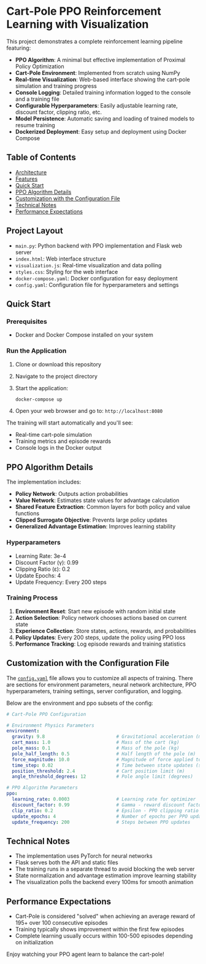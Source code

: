 # Cart-Pole PPO Reinforcement Learning with Visualization

This project demonstrates a complete reinforcement learning pipeline featuring:

- **PPO Algorithm**: A minimal but effective implementation of Proximal Policy Optimization
- **Cart-Pole Environment**: Implemented from scratch using NumPy
- **Real-time Visualization**: Web-based interface showing the cart-pole simulation and training progress
- **Console Logging**: Detailed training information logged to the console and a training file
- **Configurable Hyperparameters**: Easily adjustable learning rate, discount factor, clipping ratio, etc.
- **Model Persistence**: Automatic saving and loading of trained models to resume training
- **Dockerized Deployment**: Easy setup and deployment using Docker Compose

## Table of Contents
- [Architecture](#architecture)
- [Features](#features)
- [Quick Start](#quick-start)
- [PPO Algorithm Details](#ppo-algorithm-details)
- [Customization with the Configuration File](#customization-with-the-configuration-file)
- [Technical Notes](#technical-notes)
- [Performance Expectations](#performance-expectations)

## Project Layout

- `main.py`: Python backend with PPO implementation and Flask web server
- `index.html`: Web interface structure
- `visualization.js`: Real-time visualization and data polling
- `styles.css`: Styling for the web interface
- `docker-compose.yaml`: Docker configuration for easy deployment
- `config.yaml`: Configuration file for hyperparameters and settings

## Quick Start

### Prerequisites
- Docker and Docker Compose installed on your system

### Run the Application
1. Clone or download this repository
2. Navigate to the project directory
3. Start the application:
   ```bash
   docker-compose up
   ```

4. Open your web browser and go to: `http://localhost:8080`

The training will start automatically and you'll see:
- Real-time cart-pole simulation
- Training metrics and episode rewards
- Console logs in the Docker output

## PPO Algorithm Details

The implementation includes:
- **Policy Network**: Outputs action probabilities
- **Value Network**: Estimates state values for advantage calculation
- **Shared Feature Extraction**: Common layers for both policy and value functions
- **Clipped Surrogate Objective**: Prevents large policy updates
- **Generalized Advantage Estimation**: Improves learning stability

### Hyperparameters
- Learning Rate: 3e-4
- Discount Factor (γ): 0.99
- Clipping Ratio (ε): 0.2
- Update Epochs: 4
- Update Frequency: Every 200 steps

### Training Process

1. **Environment Reset**: Start new episode with random initial state
2. **Action Selection**: Policy network chooses actions based on current state
3. **Experience Collection**: Store states, actions, rewards, and probabilities
4. **Policy Updates**: Every 200 steps, update the policy using PPO loss
5. **Performance Tracking**: Log episode rewards and training statistics

## Customization with the Configuration File
The [`config.yaml`](config.yaml) file allows you to customize all aspects of training. There are sections for environment parameters, neural network architecture, PPO hyperparameters, training settings, server configuration, and logging.

Below are the environment and ppo subsets of the config:

```yaml
# Cart-Pole PPO Configuration

# Environment Physics Parameters
environment:
  gravity: 9.8                          # Gravitational acceleration (m/s^2)
  cart_mass: 1.0                        # Mass of the cart (kg)
  pole_mass: 0.1                        # Mass of the pole (kg)
  pole_half_length: 0.5                 # Half length of the pole (m)
  force_magnitude: 10.0                 # Magnitude of force applied to cart (N)
  time_step: 0.02                       # Time between state updates (seconds)
  position_threshold: 2.4               # Cart position limit (m)
  angle_threshold_degrees: 12           # Pole angle limit (degrees)

# PPO Algorithm Parameters
ppo:
  learning_rate: 0.0003                 # Learning rate for optimizer
  discount_factor: 0.99                 # Gamma - reward discount factor
  clip_ratio: 0.2                       # Epsilon - PPO clipping ratio
  update_epochs: 4                      # Number of epochs per PPO update
  update_frequency: 200                 # Steps between PPO updates
```

## Technical Notes

- The implementation uses PyTorch for neural networks
- Flask serves both the API and static files
- The training runs in a separate thread to avoid blocking the web server
- State normalization and advantage estimation improve learning stability
- The visualization polls the backend every 100ms for smooth animation

## Performance Expectations

- Cart-Pole is considered "solved" when achieving an average reward of 195+ over 100 consecutive episodes
- Training typically shows improvement within the first few episodes
- Complete learning usually occurs within 100-500 episodes depending on initialization

Enjoy watching your PPO agent learn to balance the cart-pole!

